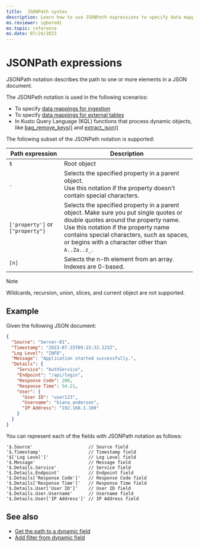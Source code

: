 ```yaml
---
title:  JSONPath syntax
description: Learn how to use JSONPath expressions to specify data mappings and KQL functions that process dynamic objects.
ms.reviewer: igborodi
ms.topic: reference
ms.date: 07/24/2023
---
```


# JSONPath expressions

JSONPath notation describes the path to one or more elements in a JSON document.

The JSONPath notation is used in the following scenarios:

- To specify [data mappings for ingestion](../management/mappings.md)
- To specify [data mappings for external tables](../management/external-table-mapping-create.md)
- In Kusto Query Language (KQL) functions that process dynamic objects, like [bag_remove_keys()](bag-remove-keys-function.md) and [extract_json()](extractjsonfunction.md)

The following subset of the JSONPath notation is supported:

|Path expression|Description|
|---|---|
|`$`|Root object|
|`.` | Selects the specified property in a parent object. <br> Use this notation if the property doesn't contain special characters. |
|`['property']` or `["property"]`| Selects the specified property in a parent object. Make sure you put single quotes or double quotes around the property name. <br> Use this notation if the property name contains special characters, such as spaces, or begins with a character other than `A..Za..z_`. |
|`[n]`| Selects the n-th element from an array. Indexes are 0-based. |

> [!NOTE]
>
> Wildcards, recursion, union, slices, and current object are not supported.

## Example

Given the following JSON document:

```json
{
  "Source": "Server-01",
  "Timestamp": "2023-07-25T09:15:32.123Z",
  "Log Level": "INFO",
  "Message": "Application started successfully.",
  "Details": {
    "Service": "AuthService",
    "Endpoint": "/api/login",
    "Response Code": 200,
    "Response Time": 54.21,
    "User": {
      "User ID": "user123",
      "Username": "kiana_anderson",
      "IP Address": "192.168.1.100"
    }
  }
}
```

You can represent each of the fields with JSONPath notation as follows:

```kusto
'$.Source'                     // Source field
'$.Timestamp'                  // Timestamp field
'$['Log Level']'               // Log Level field
'$.Message'                    // Message field
'$.Details.Service'            // Service field
'$.Details.Endpoint'           // Endpoint field
'$.Details['Response Code']'   // Response Code field
'$.Details['Response Time']'   // Response Time field
'$.Details.User['User ID']'    // User ID field
'$.Details.User.Username'      // Username field
'$.Details.User['IP Address']' // IP Address field

```

## See also

* [Get the path to a dynamic field](../../web-results-grid.md#get-the-path-to-a-dynamic-field)
* [Add filter from dynamic field](../../web-results-grid.md#add-filter-from-dynamic-field)
